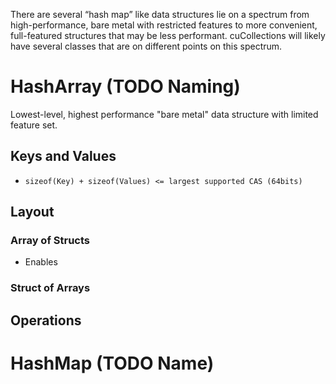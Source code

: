 There are several “hash map” like data structures lie on a spectrum from high-performance, bare metal with restricted features to more convenient, 
full-featured structures that may be less performant. 
cuCollections will likely have several classes that are on different points on this spectrum.

# HashArray (TODO Naming)

Lowest-level, highest performance "bare metal" data structure with limited feature set.

## Keys and Values

- `sizeof(Key) + sizeof(Values) <= largest supported CAS (64bits)`

## Layout

### Array of Structs

- Enables 

### Struct of Arrays

## Operations



# HashMap (TODO Name)
